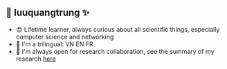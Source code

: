 ## 👋 luuquangtrung ✨ 

<!--
**luuquangtrung/luuquangtrung** is a ✨ _special_ ✨ repository because its `README.md` (this file) appears on your GitHub profile.

Here are some ideas to get you started:

- 🔭 I’m currently working on ...
- 🌱 I’m currently learning ...
- 👯 I’m looking to collaborate on ...
- 🤔 I’m looking for help with ...
- 💬 Ask me about ...
- 📫 How to reach me: ...
- 😄 Pronouns: ...
- ⚡ Fun fact: ...
-->

- 😍 Lifetime learner, always curious about all scientific things, especially computer science and networking
- 🌱 I'm a trilingual:  VN EN FR
- 👯 I'm always open for research collaboration, see the summary of my research [here](https://luuquangtrung.github.io/research/)
